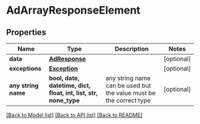 # AdArrayResponseElement


## Properties
Name | Type | Description | Notes
------------ | ------------- | ------------- | -------------
**data** | [**AdResponse**](AdResponse.md) |  | [optional] 
**exceptions** | [**Exception**](Exception.md) |  | [optional] 
**any string name** | **bool, date, datetime, dict, float, int, list, str, none_type** | any string name can be used but the value must be the correct type | [optional]

[[Back to Model list]](../README.md#documentation-for-models) [[Back to API list]](../README.md#documentation-for-api-endpoints) [[Back to README]](../README.md)


